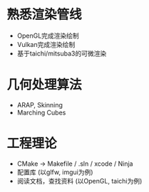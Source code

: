# 熟悉渲染管线
- OpenGL完成渲染绘制
- Vulkan完成渲染绘制
- 基于taichi/mitsuba3的可微渲染

# 几何处理算法
- ARAP, Skinning
- Marching Cubes


# 工程理论  
- CMake -> Makefile / .sln / xcode / Ninja
- 配置库 (以glfw, imgui为例)
- 阅读文档，查找资料 (以OpenGL, taichi为例)
